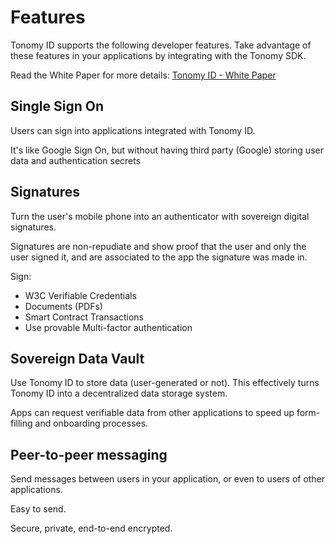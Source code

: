 # Features

Tonomy ID supports the following developer features. Take advantage of these features in your applications by integrating with the Tonomy SDK.

Read the White Paper for more details: <a href="https://www.canva.com/design/DAFnktNOWKU/Ps1zXw3XICaEMiB0R4Ghkg/view" target="_blank">Tonomy ID - White Paper</a>

## Single Sign On

Users can sign into applications integrated with Tonomy ID.

It's like Google Sign On, but without having third party (Google) storing user data and authentication secrets

## Signatures

Turn the user's mobile phone into an authenticator with sovereign digital signatures.

Signatures are non-repudiate and show proof that the user and only the user signed it, and are
associated to the app the signature was made in.

Sign:

- W3C Verifiable Credentials
- Documents (PDFs)
- Smart Contract Transactions
- Use provable Multi-factor authentication

## Sovereign Data Vault

Use Tonomy ID to store data (user-generated or not). This effectively turns Tonomy ID into a decentralized data storage system.

Apps can request verifiable data from other applications to speed up form-filling and onboarding processes.

## Peer-to-peer messaging

Send messages between users in your application, or even to users of other applications.

Easy to send.

Secure, private, end-to-end encrypted.
